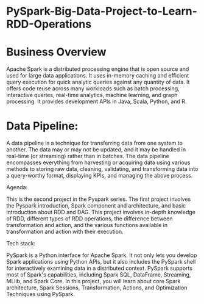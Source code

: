 # PySpark-Big-Data-Project-to-Learn-RDD-Operations

# Business Overview

Apache Spark is a distributed processing engine that is open source and used for large data applications. It uses in-memory caching and efficient query 
execution for quick analytic queries against any quantity of data. It offers code reuse across many workloads such as batch processing, interactive 
queries, real-time analytics, machine learning, and graph processing. It provides development APIs in Java, Scala, Python, and R.

# Data Pipeline:

A data pipeline is a technique for transferring data from one system to another. The data may or may not be updated, and it may be handled in 
real-time (or streaming) rather than in batches. The data pipeline encompasses everything from harvesting or acquiring data using various methods to storing 
raw data, cleaning, validating, and transforming data into a query-worthy format, displaying KPIs, and managing the above process.

Agenda:

This is the second project in the Pyspark series. The first project involves the Pyspark introduction, Spark component and architecture, and basic 
introduction about RDD and DAG. This project involves in-depth knowledge of RDD, different types of RDD operations, the difference between transformation 
and action, and the various functions available in transformation and action with their execution.

 

Tech stack:  

PySpark is a Python interface for Apache Spark. It not only lets you develop Spark applications using Python APIs, but it also includes the PySpark 
shell for interactively examining data in a distributed context. PySpark supports most of Spark's capabilities, including Spark SQL, DataFrame, Streaming, 
MLlib, and Spark Core. In this project, you will learn about core Spark architecture, Spark Sessions, Transformation, Actions, and Optimization Techniques using PySpark.

 
